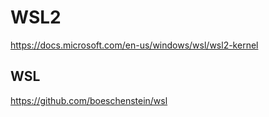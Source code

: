 # WSL2

https://docs.microsoft.com/en-us/windows/wsl/wsl2-kernel

## WSL

<https://github.com/boeschenstein/wsl>
